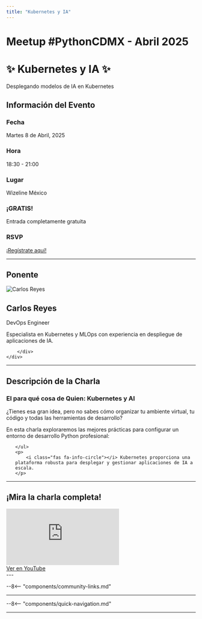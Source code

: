 ```yaml
---
title: "Kubernetes y IA"
---
```


# Meetup #PythonCDMX <i class="fab fa-python"></i> - Abril 2025

<div class="meetup-hero">
    <h1>✨ Kubernetes y IA ✨</h1>
    <p class="meetup-subtitle">Desplegando modelos de IA en Kubernetes</p>
</div>

## Información del Evento

<div class="event-details">
    <div class="detail-card date-card">
        <h3><i class="fas fa-calendar-alt"></i> Fecha</h3>
        <p>Martes 8 de Abril, 2025</p>
    </div>
    <div class="detail-card time-card">
        <h3><i class="fas fa-clock"></i> Hora</h3>
        <p>18:30 - 21:00</p>
    </div>
    <div class="detail-card location-card">
        <h3><i class="fas fa-map-marker-alt"></i> Lugar</h3>
        <p>Wizeline México</p>
    </div>
    <div class="detail-card free-card">
        <h3><i class="fas fa-gift"></i> ¡GRATIS!</h3>
        <p>Entrada completamente gratuita</p>
    </div>
    <div class="detail-card rsvp-card">
        <h3><i class="fas fa-ticket-alt"></i> RSVP</h3>
        <p><a href="https://www.meetup.com/python-mexico/">¡Regístrate aquí!</a></p>
    </div>
</div>

---

## Ponente

<div class="speaker-section">
    <div class="speaker-photo">
        <img src="/../../images/ponentes/202504-PythonCDMX-carlos-reyes.png" alt="Carlos Reyes">
    </div>
    <div class="speaker-info">
        <h2>Carlos Reyes</h2>
        <p class="speaker-role">DevOps Engineer</p>
        <p class="speaker-bio">Especialista en Kubernetes y MLOps con experiencia en despliegue de aplicaciones de IA.</p>
        <div class="speaker-links">
            
            
            
        </div>
    </div>
</div>

---

## Descripción de la Charla

<div class="talk-description">
    <h3><i class="fas fa-rocket"></i> El para qué cosa de Quien: Kubernetes y AI</h3>
    <p>¿Tienes esa gran idea, pero no sabes cómo organizar tu ambiente virtual, tu código y todas las herramientas de desarrollo?</p>
    <p>En esta charla exploraremos las mejores prácticas para configurar un entorno de desarrollo Python profesional:</p>
    <ul>
        
    </ul>
    <p>
        <i class="fas fa-info-circle"></i> Kubernetes proporciona una plataforma robusta para desplegar y gestionar aplicaciones de IA a escala.
    </p>
</div>

---

## ¡Mira la charla completa!

<div class="video-section">
    <div class="video-container">
        <div class="video-wrapper">
            <iframe
                src="https://www.youtube.com/embed/ebeqlVkhKNs"
                title="Meetup PythonCDMX Abril 2025"
                frameborder="0"
                allow="accelerometer; autoplay; clipboard-write; encrypted-media; gyroscope; picture-in-picture; web-share"
                allowfullscreen>
            ></iframe>
        </div>
        <a href="https://www.youtube.com/watch?v=ebeqlVkhKNs" class="youtube-btn">
            <i class="fab fa-youtube"></i> Ver en YouTube
        </a>
    </div>
</div>
---

--8<-- "components/community-links.md"

---

--8<-- "components/quick-navigation.md"

---
